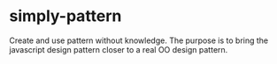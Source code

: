 # simply-pattern
 Create and use pattern without knowledge. The purpose is to bring the javascript design pattern closer to a real OO design pattern.

